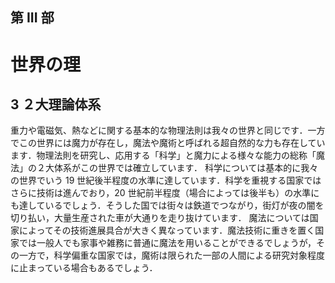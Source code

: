 ## 第 III 部
# 世界の理
## 3 ２大理論体系
重力や電磁気、熱などに関する基本的な物理法則は我々の世界と同じです．一方でこの世界には魔力が存在し，魔法や魔術と呼ばれる超自然的な力も存在しています．物理法則を研究し、応用する「科学」と魔力による様々な能力の総称「魔法」の２大体系がこの世界では確立しています．
科学については基本的に我々の世界でいう 19 世紀後半程度の水準に達しています．科学を重視する国家ではさらに技術は進んでおり，20 世紀前半程度（場合によっては後半も）の水準にも達しているでしょう．そうした国では街々は鉄道でつながり，街灯が夜の闇を切り払い，大量生産された車が大通りを走り抜けています．
魔法については国家によってその技術進展具合が大きく異なっています．魔法技術に重きを置く国家では一般人でも家事や雑務に普通に魔法を用いることができるでしょうが，その一方で，科学偏重な国家では，魔術は限られた一部の人間による研究対象程度に止まっている場合もあるでしょう．
